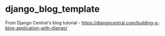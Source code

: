 # django_blog_template

From Django Central's blog tutorial - https://djangocentral.com/building-a-blog-application-with-django/

